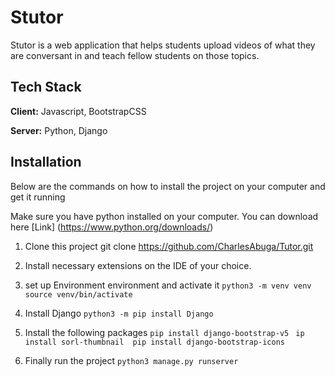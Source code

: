 
# Stutor

Stutor is a web application that helps students upload videos of what they are conversant in and teach fellow students on those topics.


## Tech Stack

**Client:** Javascript, BootstrapCSS

**Server:** Python, Django


## Installation

Below are the commands on how to install the project on your computer and get it running

Make sure you have python installed on your computer. You can download here [Link] (https://www.python.org/downloads/)

  1. Clone this project
    git clone https://github.com/CharlesAbuga/Tutor.git
  2. Install necessary extensions on the IDE of your choice.
  3. set up Environment environment and activate it
    ```python3 -m venv venv
    source venv/bin/activate ```

  4. Install Django
    ```python3 -m pip install Django```
  5. Install the following packages 
   ```pip install django-bootstrap-v5 ```
    ```ip install sorl-thumbnail 
    pip install django-bootstrap-icons ```
  6. Finally run the project
    ```python3 manage.py runserver```



    
